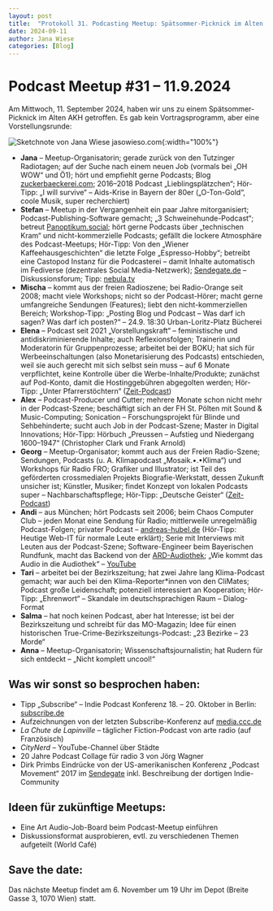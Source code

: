 ```yaml
---
layout: post
title:  "Protokoll 31. Podcasting Meetup: Spätsommer-Picknick im Alten AKH"
date: 2024-09-11
author: Jana Wiese
categories: [Blog]
---
```


# Podcast Meetup #31 – 11.9.2024

Am Mittwoch, 11. September 2024, haben wir uns zu einem Spätsommer-Picknick im Alten AKH getroffen. Es gab kein Vortragsprogramm, aber eine Vorstellungsrunde:


![Sketchnote von Jana Wiese jasowieso.com](https://jasowieso.com/wp-content/uploads/2024/09/PodcastMeetup31w.jpg){:width="100%"}


- **Jana** – Meetup-Organisatorin; gerade zurück von den Tutzinger Radiotagen; auf der Suche nach einem neuen Job (vormals bei „OH WOW“ und Ö1); hört und empfiehlt gerne Podcasts; Blog [zuckerbaeckerei.com](https://zuckerbaeckerei.com); 2016–2018 Podcast „Lieblingsplätzchen“; Hör-Tipp: „I will survive“ – Aids-Krise in Bayern der 80er („O-Ton-Gold“, coole Musik, super recherchiert)
- **Stefan** – Meetup in der Vergangenheit ein paar Jahre mitorganisiert; Podcast-Publishing-Software gemacht; „3 Schweinehunde-Podcast“; betreut [Panoptikum.social](https://panoptikum.social); hört gerne Podcasts über „technischen Kram“ und nicht-kommerzielle Podcasts; gefällt die lockere Atmosphäre des Podcast-Meetups; Hör-Tipp: Von den „Wiener Kaffeehausgeschichten“ die letzte Folge „Espresso-Hobby“; betreibt eine Castopod Instanz für die Podcasterei – damit Inhalte automatisch im Fediverse (dezentrales Social Media-Netzwerk); [Sendegate.de](https://sendegate.de) – Diskussionsforum; Tipp: [nebula.tv](https://nebula.tv)
- **Mischa** – kommt aus der freien Radioszene; bei Radio-Orange seit 2008; macht viele Workshops; nicht so der Podcast-Hörer; macht gerne umfangreiche Sendungen (Features); liebt den nicht-kommerziellen Bereich; Workshop-Tipp: „Posting Blog und Podcast – Was darf ich sagen? Was darf ich posten?“ – 24.9. 18:30 Urban-Loritz-Platz Bücherei
- **Elena** – Podcast seit 2021 „Vorstellungskraft“ – feministische und antidiskriminierende Inhalte; auch Reflexionsfolgen; Trainerin und Moderatorin für Gruppenprozesse; arbeitet bei der BOKU; hat sich für Werbeeinschaltungen (also Monetarisierung des Podcasts) entschieden, weil sie auch gerecht mit sich selbst sein muss – auf 6 Monate verpflichtet, keine Kontrolle über die Werbe-Inhalte/Produkte; zunächst auf Pod-Konto, damit die Hostinggebühren abgegolten werden; Hör-Tipp: „Unter Pfarrerstöchtern“ ([Zeit-Podcast](https://www.zeit.de/serie/unter-pfarrerstoechtern))
- **Alex** – Podcast-Producer und Cutter; mehrere Monate schon nicht mehr in der Podcast-Szene; beschäftigt sich an der FH St. Pölten mit Sound & Music-Computing; Sonication – Forschungsprojekt für Blinde und Sehbehinderte; sucht auch Job in der Podcast-Szene; Master in Digital Innovations; Hör-Tipp: Hörbuch „Preussen – Aufstieg und Niedergang 1600–1947“ (Christopher Clark und Frank Arnold)
- **Georg** – Meetup-Organisator; kommt auch aus der Freien Radio-Szene; Sendungen, Podcasts (u. A. Klimapodcast „Mosaik.•.•Klima“) und Workshops für Radio FRO; Grafiker und Illustrator; ist Teil des geförderten crossmedialen Projekts Biografie-Werkstatt, dessen Zukunft unsicher ist; Künstler, Musiker; findet Konzept von lokalen Podcasts super – Nachbarschaftspflege; Hör-Tipp: „Deutsche Geister“ ([Zeit-Podcast](https://www.zeit.de/serie/deutsche-geister))
- **Andi** – aus München; hört Podcasts seit 2006; beim Chaos Computer Club – jeden Monat eine Sendung für Radio; mittlerweile unregelmäßig Podcast-Folgen; privater Podcast – [andreas-hubel.de](https://andreas-hubel.de) (Hör-Tipp: Heutige Web-IT für normale Leute erklärt); Serie mit Interviews mit Leuten aus der Podcast-Szene; Software-Engineer beim Bayerischen Rundfunk, macht das Backend von der [ARD-Audiothek](https://www.ardaudiothek.de); „Wie kommt das Audio in die Audiothek“ – [YouTube](https://www.youtube.com)
- **Tari** – arbeitet bei der Bezirkszeitung; hat zwei Jahre lang Klima-Podcast gemacht; war auch bei den Klima-Reporter*innen von den CliMates; Podcast große Leidenschaft; potenziell interessiert an Kooperation; Hör-Tipp: „Ehrenwort“ – Skandale im deutschsprachigen Raum – Dialog-Format
- **Salma** – hat noch keinen Podcast, aber hat Interesse; ist bei der Bezirkszeitung und schreibt für das MO-Magazin; Idee für einen historischen True-Crime-Bezirkszeitungs-Podcast: „23 Bezirke – 23 Morde“
- **Anna** – Meetup-Organisatorin; Wissenschaftsjournalistin; hat Rudern für sich entdeckt – „Nicht komplett uncool!“

## Was wir sonst so besprochen haben:

- Tipp „Subscribe“ – Indie Podcast Konferenz 18. – 20. Oktober in Berlin: [subscribe.de](https://subscribe.de)
- Aufzeichnungen von der letzten Subscribe-Konferenz auf [media.ccc.de](https://media.ccc.de/c/subscribe10)
- *La Chute de Lapinville* – täglicher Fiction-Podcast von arte radio (auf Französisch)
- *CityNerd* – YouTube-Channel über Städte
- 20 Jahre Podcast Collage für radio 3 von Jörg Wagner
- Dirk Primbs Eindrücke von der US-amerikanischen Konferenz „Podcast Movement“ 2017 im [Sendegate](https://sendegate.de) inkl. Beschreibung der dortigen Indie-Community

## Ideen für zukünftige Meetups:

- Eine Art Audio-Job-Board beim Podcast-Meetup einführen
- Diskussionsformat ausprobieren, evtl. zu verschiedenen Themen aufgeteilt (World Café)

## Save the date:

Das nächste Meetup findet am 6. November um 19 Uhr im Depot (Breite Gasse 3, 1070 Wien) statt.
